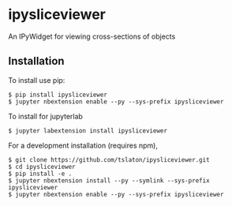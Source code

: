 ipysliceviewer
===============================

An IPyWidget for viewing cross-sections of objects

Installation
------------

To install use pip:

    $ pip install ipysliceviewer
    $ jupyter nbextension enable --py --sys-prefix ipysliceviewer

To install for jupyterlab

    $ jupyter labextension install ipysliceviewer

For a development installation (requires npm),

    $ git clone https://github.com/tslaton/ipysliceviewer.git
    $ cd ipysliceviewer
    $ pip install -e .
    $ jupyter nbextension install --py --symlink --sys-prefix ipysliceviewer
    $ jupyter nbextension enable --py --sys-prefix ipysliceviewer
